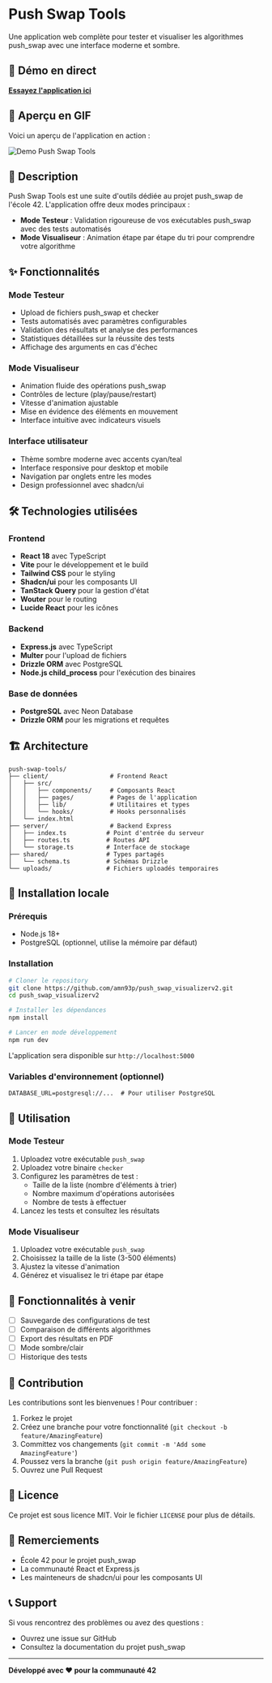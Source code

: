 # Push Swap Tools

Une application web complète pour tester et visualiser les algorithmes push_swap avec une interface moderne et sombre.

## 🚀 Démo en direct

**[Essayez l'application ici](https://push-swap-visualizerv2.onrender.com/)**

## 🎥 Aperçu en GIF

Voici un aperçu de l'application en action :

![Demo Push Swap Tools](https://media0.giphy.com/media/v1.Y2lkPTc5MGI3NjExams1ajBnenc4ZzMxMnJnbnhmbWVqNjE0eDl0dGMwYWU1a3Q2bGN4MiZlcD12MV9pbnRlcm5hbF9naWZfYnlfaWQmY3Q9Zw/6PCr950lrDshMFeiYJ/giphy.gif)

## 📖 Description

Push Swap Tools est une suite d'outils dédiée au projet push_swap de l'école 42. L'application offre deux modes principaux :

- **Mode Testeur** : Validation rigoureuse de vos exécutables push_swap avec des tests automatisés
- **Mode Visualiseur** : Animation étape par étape du tri pour comprendre votre algorithme

## ✨ Fonctionnalités

### Mode Testeur
- Upload de fichiers push_swap et checker
- Tests automatisés avec paramètres configurables
- Validation des résultats et analyse des performances
- Statistiques détaillées sur la réussite des tests
- Affichage des arguments en cas d'échec

### Mode Visualiseur
- Animation fluide des opérations push_swap
- Contrôles de lecture (play/pause/restart)
- Vitesse d'animation ajustable
- Mise en évidence des éléments en mouvement
- Interface intuitive avec indicateurs visuels

### Interface utilisateur
- Thème sombre moderne avec accents cyan/teal
- Interface responsive pour desktop et mobile
- Navigation par onglets entre les modes
- Design professionnel avec shadcn/ui

## 🛠️ Technologies utilisées

### Frontend
- **React 18** avec TypeScript
- **Vite** pour le développement et le build
- **Tailwind CSS** pour le styling
- **Shadcn/ui** pour les composants UI
- **TanStack Query** pour la gestion d'état
- **Wouter** pour le routing
- **Lucide React** pour les icônes

### Backend
- **Express.js** avec TypeScript
- **Multer** pour l'upload de fichiers
- **Drizzle ORM** avec PostgreSQL
- **Node.js child_process** pour l'exécution des binaires

### Base de données
- **PostgreSQL** avec Neon Database
- **Drizzle ORM** pour les migrations et requêtes

## 🏗️ Architecture

```
push-swap-tools/
├── client/                 # Frontend React
│   ├── src/
│   │   ├── components/     # Composants React
│   │   ├── pages/          # Pages de l'application
│   │   ├── lib/            # Utilitaires et types
│   │   └── hooks/          # Hooks personnalisés
│   └── index.html
├── server/                 # Backend Express
│   ├── index.ts           # Point d'entrée du serveur
│   ├── routes.ts          # Routes API
│   └── storage.ts         # Interface de stockage
├── shared/                # Types partagés
│   └── schema.ts          # Schémas Drizzle
└── uploads/               # Fichiers uploadés temporaires
```

## 🚀 Installation locale

### Prérequis
- Node.js 18+ 
- PostgreSQL (optionnel, utilise la mémoire par défaut)

### Installation
```bash
# Cloner le repository
git clone https://github.com/amn93p/push_swap_visualizerv2.git
cd push_swap_visualizerv2

# Installer les dépendances
npm install

# Lancer en mode développement
npm run dev
```

L'application sera disponible sur `http://localhost:5000`

### Variables d'environnement (optionnel)
```env
DATABASE_URL=postgresql://...  # Pour utiliser PostgreSQL
```

## 📝 Utilisation

### Mode Testeur
1. Uploadez votre exécutable `push_swap`
2. Uploadez votre binaire `checker`
3. Configurez les paramètres de test :
   - Taille de la liste (nombre d'éléments à trier)
   - Nombre maximum d'opérations autorisées
   - Nombre de tests à effectuer
4. Lancez les tests et consultez les résultats

### Mode Visualiseur
1. Uploadez votre exécutable `push_swap`
2. Choisissez la taille de la liste (3-500 éléments)
3. Ajustez la vitesse d'animation
4. Générez et visualisez le tri étape par étape

## 🎯 Fonctionnalités à venir

- [ ] Sauvegarde des configurations de test
- [ ] Comparaison de différents algorithmes
- [ ] Export des résultats en PDF
- [ ] Mode sombre/clair
- [ ] Historique des tests

## 🤝 Contribution

Les contributions sont les bienvenues ! Pour contribuer :

1. Forkez le projet
2. Créez une branche pour votre fonctionnalité (`git checkout -b feature/AmazingFeature`)
3. Committez vos changements (`git commit -m 'Add some AmazingFeature'`)
4. Poussez vers la branche (`git push origin feature/AmazingFeature`)
5. Ouvrez une Pull Request

## 📄 Licence

Ce projet est sous licence MIT. Voir le fichier `LICENSE` pour plus de détails.

## 🙏 Remerciements

- École 42 pour le projet push_swap
- La communauté React et Express.js
- Les mainteneurs de shadcn/ui pour les composants UI

## 📞 Support

Si vous rencontrez des problèmes ou avez des questions :
- Ouvrez une issue sur GitHub
- Consultez la documentation du projet push_swap

---

**Développé avec ❤️ pour la communauté 42**
